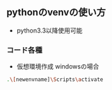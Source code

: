 ## pythonのvenvの使い方
- python3.3以降使用可能
### コード各種
- 仮想環境作成
windowsの場合
```bash 
.\[newenvname]\Scripts\activate
```
